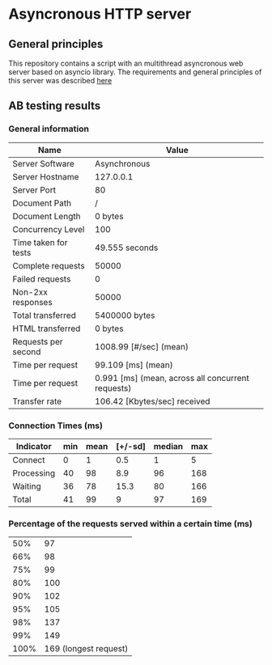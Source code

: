 # Asyncronous HTTP server

## General principles
This repository contains a script with an multithread asyncronous web server based on asyncio library. 
The requirements and general principles of this server was described [here](https://github.com/s-stupnikov/http-test-suite)

## AB testing results

### General information

| **Name**             | **Value**                                         |
|----------------------|---------------------------------------------------|
| Server Software      | Asynchronous                                      |
| Server Hostname      | 127.0.0.1                                         |
| Server Port          | 80                                                |
| Document Path        | /                                                 |
| Document Length      | 0 bytes                                           |
| Concurrency Level    | 100                                               |
| Time taken for tests | 49.555 seconds                                    |
| Complete requests    | 50000                                             |
| Failed requests      | 0                                                 |
| Non-2xx responses    | 50000                                             |
| Total transferred    | 5400000 bytes                                     |
| HTML transferred     | 0 bytes                                           |
| Requests per second  | 1008.99 [#/sec] (mean)                            |
| Time per request     | 99.109 [ms] (mean)                                |
| Time per request     | 0.991 [ms] (mean, across all concurrent requests) |
| Transfer rate        | 106.42 [Kbytes/sec] received                      |


### Connection Times (ms)
| Indicator  | min | mean | [+/-sd] | median | max |
|------------|-----|------|---------|--------|-----|
| Connect    | 0   | 1    | 0.5     | 1      | 5   |
| Processing | 40  | 98   | 8.9     | 96     | 168 |
| Waiting    | 36  | 78   | 15.3    | 80     | 166 |
| Total      | 41  | 99   | 9       | 97     | 169 |


### Percentage of the requests served within a certain time (ms)
|      |                       |
|------|-----------------------|
| 50%  | 97                    |
| 66%  | 98                    |
| 75%  | 99                    |
| 80%  | 100                   |
| 90%  | 102                   |
| 95%  | 105                   |
| 98%  | 137                   |
| 99%  | 149                   |
| 100% | 169 (longest request) |
